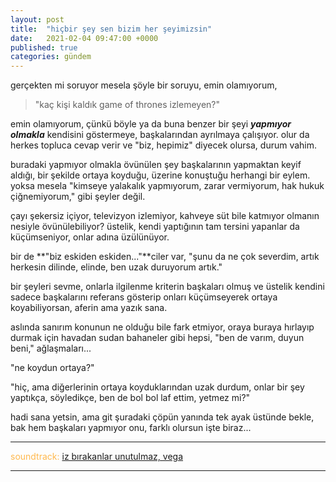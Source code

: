 ```yaml
---
layout: post
title:  "hiçbir şey sen bizim her şeyimizsin"
date:   2021-02-04 09:47:00 +0000
published: true
categories: gündem
---
```


gerçekten mi soruyor mesela şöyle bir soruyu, emin olamıyorum,

> "kaç kişi kaldık game of thrones izlemeyen?"

emin olamıyorum, çünkü böyle ya da buna benzer bir şeyi _**yapmıyor olmakla**_ kendisini göstermeye, başkalarından ayrılmaya çalışıyor. olur da herkes topluca cevap verir ve "biz, hepimiz" diyecek olursa, durum vahim.

buradaki yapmıyor olmakla övünülen şey başkalarının yapmaktan keyif aldığı, bir şekilde ortaya koyduğu, üzerine konuştuğu herhangi bir eylem. yoksa mesela "kimseye yalakalık yapmıyorum, zarar vermiyorum, hak hukuk çiğnemiyorum," gibi şeyler değil.

çayı şekersiz içiyor, televizyon izlemiyor, kahveye süt bile katmıyor olmanın nesiyle övünülebiliyor? üstelik, kendi yaptığının tam tersini yapanlar da küçümseniyor, onlar adına üzülünüyor.

bir de **"biz eskiden eskiden..."**ciler var, "şunu da ne çok severdim, artık herkesin dilinde, elinde, ben uzak duruyorum artık."

bir şeyleri sevme, onlarla ilgilenme kriterin başkaları olmuş ve üstelik kendini sadece başkalarını referans gösterip onları küçümseyerek ortaya koyabiliyorsan, aferin ama yazık sana.

aslında sanırım konunun ne olduğu bile fark etmiyor, oraya buraya hırlayıp durmak için havadan sudan bahaneler gibi hepsi, "ben de varım, duyun beni," ağlaşmaları...

"ne koydun ortaya?"

"hiç, ama diğerlerinin ortaya koyduklarından uzak durdum, onlar bir şey yaptıkça, söyledikçe, ben de bol bol laf ettim, yetmez mi?"

hadi sana yetsin, ama git şuradaki çöpün yanında tek ayak üstünde bekle, bak hem başkaları yapmıyor onu, farklı olursun işte biraz...

---
<span style="color:#ffb84d">soundtrack:</span> [iz bırakanlar unutulmaz, vega](https://open.spotify.com/track/2D0sYzNUqUtw7aCWiDABU8?si=gCEvn_fURDeat8cGHdXfVQ)

---
